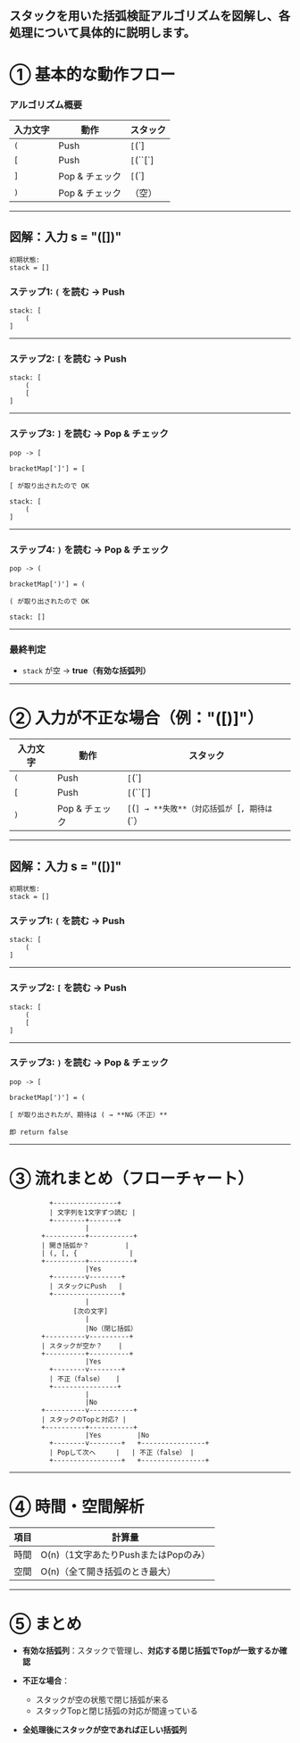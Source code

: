 **スタックを用いた括弧検証アルゴリズム**を図解し、各処理について具体的に説明します。
---

# ① 基本的な動作フロー

### **アルゴリズム概要**

| 入力文字 | 動作         | スタック          |
| ---- | ---------- | ------------- |
| `(`  | Push       | `[`(\`]       |
| `[`  | Push       | `[`(\`\`\[\`] |
| `]`  | Pop & チェック | `[`(\`]       |
| `)`  | Pop & チェック | （空）           |

---

## **図解：入力 s = "(\[])"**

```
初期状態:
stack = []
```

### ステップ1: `(` を読む → **Push**

```
stack: [
    (
]
```

---

### ステップ2: `[` を読む → **Push**

```
stack: [
    ( 
    [
]
```

---

### ステップ3: `]` を読む → **Pop & チェック**

```
pop -> [

bracketMap[']'] = [

[ が取り出されたので OK

stack: [
    (
]
```

---

### ステップ4: `)` を読む → **Pop & チェック**

```
pop -> (

bracketMap[')'] = (

( が取り出されたので OK

stack: []
```

---

### **最終判定**

* `stack` が空 → **true（有効な括弧列）**

---

# ② 入力が不正な場合（例："(\[)]"）

| 入力文字 | 動作         | スタック                                  |
| ---- | ---------- | ------------------------------------- |
| `(`  | Push       | `[`(\`]                               |
| `[`  | Push       | `[`(\`\`\[\`]                         |
| `)`  | Pop & チェック | `[`(`] → **失敗**（対応括弧が `\[`, 期待は `(\`） |

---

## **図解：入力 s = "(\[)]"**

```
初期状態:
stack = []
```

### ステップ1: `(` を読む → **Push**

```
stack: [
    (
]
```

---

### ステップ2: `[` を読む → **Push**

```
stack: [
    ( 
    [
]
```

---

### ステップ3: `)` を読む → **Pop & チェック**

```
pop -> [

bracketMap[')'] = (

[ が取り出されたが、期待は ( → **NG（不正）**

即 return false
```

---

# ③ 流れまとめ（フローチャート）

```
          +----------------+
          | 文字列を1文字ずつ読む |
          +--------+-------+
                   |
        +----------+-----------+
        | 開き括弧か？         |
        | (, [, {             |
        +----------+-----------+
                   |Yes
          +--------v--------+
          | スタックにPush   |
          +-----------------+
                   |
                [次の文字]
                   |
                   |No（閉じ括弧）
        +----------v----------+
        | スタックが空か？    |
        +----------+----------+
                   |Yes
          +--------v--------+
          | 不正（false）   |
          +----------------+
                   |
                   |No
        +----------v-----------+
        | スタックのTopと対応? |
        +----------+-----------+
                   |Yes         |No
          +--------v--------+   +----------------+
          | Popして次へ     |   | 不正（false） |
          +-----------------+   +----------------+
```

---

# ④ 時間・空間解析

| 項目 | 計算量                      |
| -- | ------------------------ |
| 時間 | O(n)（1文字あたりPushまたはPopのみ） |
| 空間 | O(n)（全て開き括弧のとき最大）        |

---

# ⑤ まとめ

* **有効な括弧列**：スタックで管理し、**対応する閉じ括弧でTopが一致するか確認**
* **不正な場合**：

  * スタックが空の状態で閉じ括弧が来る
  * スタックTopと閉じ括弧の対応が間違っている
* **全処理後にスタックが空であれば正しい括弧列**
